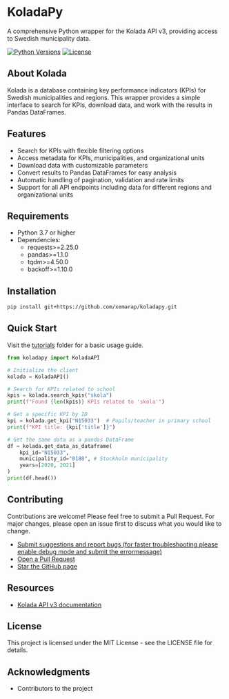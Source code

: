 # KoladaPy

A comprehensive Python wrapper for the Kolada API v3, providing access to Swedish municipality data.

[![Python Versions](https://img.shields.io/badge/python-3.7%20%7C%203.8%20%7C%203.9%20%7C%203.10%20%7C%203.11%20%7C%203.12%20%7C%203.13-blue)](#)
[![License](https://img.shields.io/badge/license-MIT-green.svg)](LICENSE)

## About Kolada

Kolada is a database containing key performance indicators (KPIs) for Swedish municipalities and regions. This wrapper provides a simple interface to search for KPIs, download data, and work with the results in Pandas DataFrames.

## Features

- Search for KPIs with flexible filtering options
- Access metadata for KPIs, municipalities, and organizational units
- Download data with customizable parameters
- Convert results to Pandas DataFrames for easy analysis
- Automatic handling of pagination, validation and rate limits
- Support for all API endpoints including data for different regions and organizational units

## Requirements

- Python 3.7 or higher
- Dependencies:
    - requests>=2.25.0
    - pandas>=1.1.0
    - tqdm>=4.50.0
    - backoff>=1.10.0

## Installation

```bash
pip install git+https://github.com/xemarap/koladapy.git
```

## Quick Start

Visit the [tutorials](https://github.com/xemarap/koladapy/tree/main/tutorials) folder for a basic usage guide.

```python
from koladapy import KoladaAPI

# Initialize the client
kolada = KoladaAPI()

# Search for KPIs related to school
kpis = kolada.search_kpis("skola")
print(f"Found {len(kpis)} KPIs related to 'skola'")

# Get a specific KPI by ID
kpi = kolada.get_kpi("N15033")  # Pupils/teacher in primary school
print(f"KPI title: {kpi['title']}")

# Get the same data as a pandas DataFrame
df = kolada.get_data_as_dataframe(
    kpi_id="N15033", 
    municipality_id="0180", # Stockholm municipality
    years=[2020, 2021]
)
print(df.head())
```

## Contributing

Contributions are welcome! Please feel free to submit a Pull Request. For major changes, please open an issue first to discuss what you would like to change.

- [Submit suggestions and report bugs (for faster troubleshooting please enable debug mode and submit the errormessage)](https://github.com/xemarap/koladapy/issues)
- [Open a Pull Request](https://github.com/xemarap/koladapy)
- [Star the GitHub page](https://github.com/xemarap/koladapy)

## Resources

- [Kolada API v3 documentation](https://api.kolada.se/v3/docs)

## License

This project is licensed under the MIT License - see the LICENSE file for details.

## Acknowledgments

- Contributors to the project